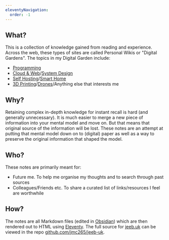 ```yaml
---
eleventyNavigation:
  order: -1
---
```

## What?
This is a collection of knowledge gained from reading and experience. Across the web, these types of sites are called Personal Wikis or "Digital Gardens".
The topics in my Digital Garden include:
- [Programming](<../👨‍💻️ ~ General/Index.md>)
- [Cloud & Web](<../The Web/Index.md>)/[System Design](../Design/Index.md)
- [Self Hosting](<../Self Hosting/Index.md>)/[Smart Home](<../Smart Home/Index.md>)
- [3D Printing](<../3D Printing/Index.md>)/[Drones](../Drones/Index.md)/Anything else that interests me

## Why?
Retaining complex in-depth knowledge for instant recall is hard (and generally unnecessary). It is much easier to merge a new piece of information into your mental model and move on. But that means that original source of the information will be lost. These notes are an attempt at putting that mental model down on to (digital) paper as well as a way to preserve the original information that shaped the model.

## Who?
These notes are primarily meant for:
- Future me. To help me organise my thoughts and to search through past sources
- Colleagues/Friends etc. To share a curated list of links/resources I feel are worthwhile 

## How?
The notes are all Markdown files (edited in [Obsidian](https://obsidian.md/)) which are then rendered out to HTML using [Eleventy](https://www.11ty.dev/).
The full source for [jeeb.uk](https://jeeb.uk) can be viewed in the repo [github.com/jmc265/jeeb-uk](https://github.com/jmc265/jeeb-uk).